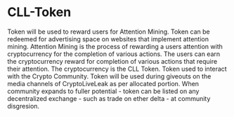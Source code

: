 # CLL-Token
Token will be used to reward users for Attention Mining.
Token can be redeemed for advertising space on websites that implement attention mining.
Attention Mining is the process of rewarding a users attention with cryptocurrency for the completion of various actions. The users can earn the cryptocurrency reward for completion of various actions that require their attention. The cryptocurrency is the CLL Token.
Token used to interact with the Crypto Community.
Token will be used during giveouts on the media channels of CryptoLiveLeak as per allocated portion.
When community expands to fuller potential - token can be listed on any decentralized exchange - such as trade on ether delta - at community disgresion.
